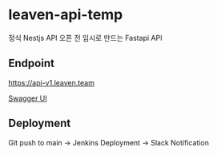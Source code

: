 # leaven-api-temp
정식 Nestjs API 오픈 전 임시로 만드는 Fastapi API

## Endpoint
https://api-v1.leaven.team

[Swagger UI](https://api-v1.leaven.team/docs)


## Deployment
Git push to main -> Jenkins Deployment -> Slack Notification
